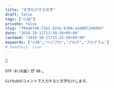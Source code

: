 ```yaml
---
title: "文字化けする文字"
draft: false
tags: ["小技"]
private: false
slug: "f84a6f40-73e1-422e-b386-a2d067246084"
date: "2018-10-11T13:38:36+09:00"
lastmod: "2018-10-11T15:25:58+09:00"
keywords: ["小技","ベジプロ","プログ","プログラム"]
# headless: true
---
```


``

`UTF-8(16進)` が `08` 。

```!
Githubのコメントで入力すると文字化けします。
```
